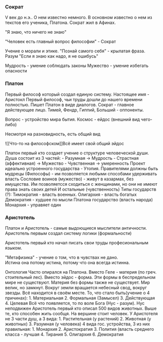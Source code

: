 ### Сократ
V век до н.э.. О нем известно немного. В основном известно о нем из текстов его ученика, Платона. Сократ жил в Афинах. 

"Я знаю, что ничего не знаю"

"Человек есть главный вопрос философии" - Сократ

Учение о морали и этике.
"Познай самого себя" - крылатая фраза.
Разум
"Если я знаю как надо, я не ошибусь"

Мудрость - умение соблюдать законы
Мужество - умение избегать опасности

### Платон
Первый философ который создал единую систему.
Настоящее имя - Аристокл
Первый философ, чьи труды дошли до нашего времени полностью. Пишет Платон в виде диалогов. Сократ - главное действующее лицо. Тимей, Фендр, Гиппий, Больший - оппоненты.

Вопрос - устройство мира бытия. 
Космос - ейдос (внешний вид чего-либо)

Несмотря на разновидность, есть общий вид 

![[Что-то на философском]]Всё имеет свой общий эйдос

Платон первый кто создает учение о структуре человеческой души.
	Душа состоит из 3 частей:
	- Разумная -> Мудрость
	- Страстная (аффективная) -> Мужество
	- Чувственная -> умеренность
Проект идеально устроенного государства - Утопия.
	Правителями должны быть мудрецы (Философы) - им позволяется любыми способами удерживать власть
	Сословие воинов (мужество) - живут в казармах, без имущества. Им позволяетсся сходиться с женщинами, но они не имеют права знать своих детей
	И остальные (чувственность)
Типы государств (?):
	Тимократия - власть военных.
	Олигархия - власть богатых
	Демократия - худшее по мысли Платона государство (власть народа)
	Монархия - управяет один

### Аристотель

Платон и Аристотель - самые выдоющиеся мыслители античности.
Аристотель первым создал систему логики (формальности)

Аристотель первый кто начал писать свои труды професиональным языком.


"Метафизика" - учение о том, что в чувствах не дано.  
Истина она потому истина, потому что она всегда истинна.

Онтология
	Часто опирался на Платона. Вместо Геле - материя (по греч. стоительный лес). Вместо эйдос - форма. Эти формы в беспредельном мире не существуют. Материя без формы также не существует. 
	Мир велик, но замкнут. Вокруг земли вращается небесный свод, вокруг звезды. Всё находится в своём месте.
	То, что стало быть(учение о 4 причинах):
	1. Материальная
	2. Формальная (Замысел)
	3. Действующая
	4. Целевая
	Всё что появляется, то по воле Бога (Нус - разум). Нус неподвижен
	Аристотель первый кто описал 500 видов животных. Выше те, кто способен жить сообщя. На вершине стоит человек.
	У Аристотеля не 3 части душ, а 3 вида:
	1. Растительная (у растений)
	2. Животная (у животных)
	3. Разумная (у человека)
	4 вида гос. устройства, 3 из них правильная:
	1. Монархия
	2. Аристократия
	3. Полития (власть среднего класса - лучшая
	4. Тирания 
	5. Олигархия
	6. Демократия

